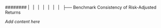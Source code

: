 ######## |   |   |   |   |   |   |   ├── Benchmark Consistency of Risk-Adjusted Returns

*Add content here*